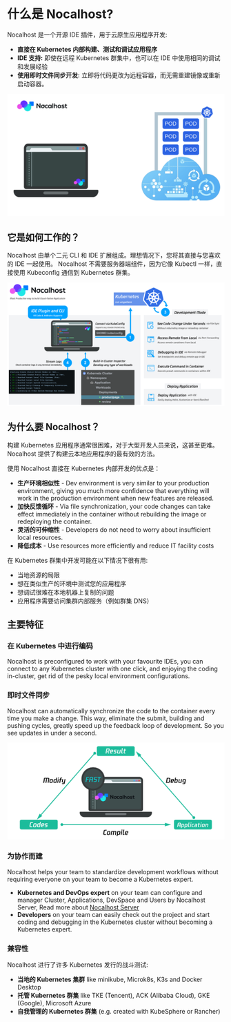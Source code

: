 # 什么是 Nocalhost?

Nocalhost 是一个开源 IDE 插件，用于云原生应用程序开发:

- **直接在 Kubernetes 内部构建、测试和调试应用程序**
- **IDE 支持:** 即使在远程 Kubernetes 群集中，也可以在 IDE 中使用相同的调试和发展经验
- **使用即时文件同步开发:** 立即将代码更改为远程容器，而无需重建镜像或重新启动容器。

![](./img/intro/coding-in-cluster.gif)

## 它是如何工作的？

Nocalhost 由单个二元 CLI 和 IDE 扩展组成。理想情况下，您将其直接与您喜欢的 IDE 一起使用。
Nocalhost 不需要服务器端组件，因为它像 Kubectl 一样，直接使用 Kubeconfig 通信到 Kubernetes 群集。

![](./img/intro/how-it-works.webp)

## 为什么要 Nocalhost？

构建 Kubernetes 应用程序通常很困难，对于大型开发人员来说，这甚至更难。Nocalhost 提供了构建云本地应用程序的最有效的方法。

使用 Nocalhost 直接在 Kubernetes 内部开发的优点是：

- **生产环境相似性** - Dev environment is very similar to your production environment, giving you much more confidence that everything will work in the production environment when new features are released.
- **加快反馈循环** - Via file synchronization, your code changes can take effect immediately in the container without rebuilding the image or redeploying the container.
- **灵活的可伸缩性** - Developers do not need to worry about insufficient local resources.
- **降低成本** - Use resources more efficiently and reduce IT facility costs

在 Kubernetes 群集中开发可能在以下情况下很有用:

- 当地资源的局限
- 想在类似生产的环境中测试您的应用程序
- 想调试很难在本地机器上复制的问题
- 应用程序需要访问集群内部服务（例如群集 DNS）

## 主要特征

### 在 Kubernetes 中进行编码

Nocalhost is preconfigured to work with your favourite IDEs, you can connect to any Kubernetes cluster with one click, and enjoying the coding in-cluster, get rid of the pesky local environment configurations.

### 即时文件同步

Nocalhost can automatically synchronize the code to the container every time you make a change. This way, eliminate the submit, building and pushing cycles, greatly speed up the feedback loop of development. So you see updates in under a second.

![](./img/intro/dev-circle.jpg)

### 为协作而建

Nocalhost helps your team to standardize development workflows without requiring everyone on your team to become a Kubernetes expert.

- **Kubernetes and DevOps expert** on your team can configure and manager Cluster, Applications, DevSpace and Users by Nocalhost Server, Read more about [Nocalhost Server](./server/server-overview)
- **Developers** on your team can easily check out the project and start coding and debugging in the Kubernetes cluster without becoming a Kubernetes expert.

### 兼容性

Nocalhost 进行了许多 Kubernetes 发行的战斗测试:

- **当地的 Kubernetes 集群** like minikube, Microk8s, K3s and Docker Desktop
- **托管 Kubernetes 群集** like TKE (Tencent), ACK (Alibaba Cloud), GKE (Google), Microsoft Azure
- **自我管理的 Kubernetes 群集** (e.g. created with KubeSphere or Rancher)
